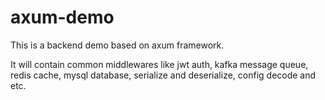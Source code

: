 # axum-demo
This is a backend demo based on axum framework.

It will contain common middlewares like jwt auth, kafka message queue, redis cache, mysql database, serialize and deserialize, config decode and etc.
